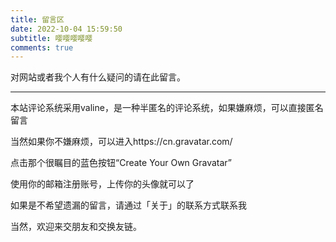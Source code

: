 ```yaml
---
title: 留言区
date: 2022-10-04 15:59:50
subtitle: 嘤嘤嘤嘤嘤
comments: true
---
```


对网站或者我个人有什么疑问的请在此留言。

------

本站评论系统采用valine，是一种半匿名的评论系统，如果嫌麻烦，可以直接匿名留言

当然如果你不嫌麻烦，可以进入https://cn.gravatar.com/

点击那个很瞩目的蓝色按钮“Create Your Own Gravatar”

使用你的邮箱注册账号，上传你的头像就可以了

如果是不希望遗漏的留言，请通过「关于」的联系方式联系我

当然，欢迎来交朋友和交换友链。